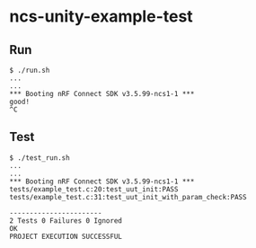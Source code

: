 # ncs-unity-example-test

## Run

```console
$ ./run.sh
...
...
*** Booting nRF Connect SDK v3.5.99-ncs1-1 ***
good!
^C
```

## Test

```console
$ ./test_run.sh
...
...
*** Booting nRF Connect SDK v3.5.99-ncs1-1 ***
tests/example_test.c:20:test_uut_init:PASS
tests/example_test.c:31:test_uut_init_with_param_check:PASS

-----------------------
2 Tests 0 Failures 0 Ignored 
OK
PROJECT EXECUTION SUCCESSFUL
```
